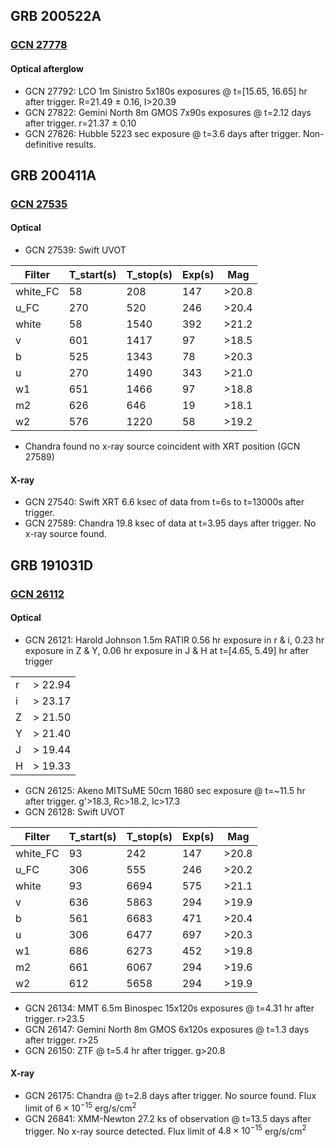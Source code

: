 ## GRB 200522A
### [GCN 27778](https://gcn.gsfc.nasa.gov/other/200522A.gcn3)
#### Optical afterglow
- GCN 27792: LCO 1m Sinistro 5x180s exposures @ t=[15.65, 16.65] hr after trigger. R=21.49 $\pm$ 0.16, I>20.39
- GCN 27822: Gemini North 8m GMOS 7x90s exposures @ t=2.12 days after trigger. r=21.37 $\pm$ 0.10
- GCN 27826: Hubble 5223 sec exposure @ t=3.6 days after trigger. Non-definitive results.

## GRB 200411A
### [GCN 27535](https://gcn.gsfc.nasa.gov/other/200411A.gcn3)
#### Optical
- GCN 27539: Swift UVOT

| Filter   | T_start(s) | T_stop(s) | Exp(s) | Mag   |
|----------|------------|-----------|--------|-------|
| white_FC | 58         | 208       | 147    | >20.8 |
| u_FC     | 270        | 520       | 246    | >20.4 |
| white    | 58         | 1540      | 392    | >21.2 |
| v        | 601        | 1417      | 97     | >18.5 |
| b        | 525        | 1343      | 78     | >20.3 |
| u        | 270        | 1490      | 343    | >21.0 |
| w1       | 651        | 1466      | 97     | >18.8 |
| m2       | 626        | 646       | 19     | >18.1 |
| w2       | 576        | 1220      | 58     | >19.2 |
- Chandra found no x-ray source coincident with XRT position (GCN 27589)

#### X-ray
- GCN 27540: Swift XRT 6.6 ksec of data from t=6s to t=13000s after trigger. 
- GCN 27589: Chandra 19.8 ksec of data at t=3.95 days after trigger. No x-ray source found.

## GRB 191031D
### [GCN 26112](https://gcn.gsfc.nasa.gov/other/191031D.gcn3)
#### Optical
- GCN 26121: Harold Johnson 1.5m RATIR 0.56 hr exposure in r & i, 0.23 hr exposure in Z & Y, 0.06 hr exposure in J & H at t=[4.65, 5.49] hr after trigger

|   |         |
|---|---------|
| r | > 22.94 |
| i | > 23.17 |
| Z | > 21.50 |
| Y | > 21.40 |
| J | > 19.44 |
| H | > 19.33 |

- GCN 26125: Akeno MITSuME 50cm 1680 sec exposure @ t=~11.5 hr after trigger. g'>18.3, Rc>18.2, Ic>17.3
- GCN 26128: Swift UVOT

| Filter   | T_start(s) | T_stop(s) | Exp(s) | Mag   |
|----------|------------|-----------|--------|-------|
| white_FC | 93         | 242       | 147    | >20.8 |
| u_FC     | 306        | 555       | 246    | >20.2 |
| white    | 93         | 6694      | 575    | >21.1 |
| v        | 636        | 5863      | 294    | >19.9 |
| b        | 561        | 6683      | 471    | >20.4 |
| u        | 306        | 6477      | 697    | >20.3 |
| w1       | 686        | 6273      | 452    | >19.8 |
| m2       | 661        | 6067      | 294    | >19.6 |
| w2       | 612        | 5658      | 294    | >19.9 |

- GCN 26134: MMT 6.5m Binospec 15x120s exposures @ t=4.31 hr after trigger. r>23.5
- GCN 26147: Gemini North 8m GMOS 6x120s exposures @ t=1.3 days after trigger. r>25
- GCN 26150: ZTF @ t=5.4 hr after trigger. g>20.8

#### X-ray
- GCN 26175: Chandra @ t=2.8 days after trigger. No source found. Flux limit of $6\times10^{-15}$ erg/s/cm$^2$
- GCN 26841: XMM-Newton 27.2 ks of observation @ t=13.5 days after trigger. No x-ray source detected. Flux limit of $4.8\times10^{-15}$ erg/s/cm$^2$